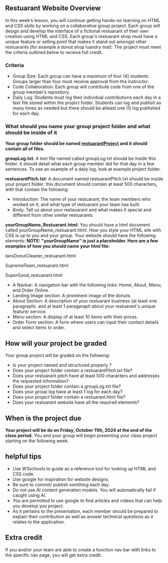 ## Restuarant Website Overview
In this week’s lesson, you will continue getting hands-on learning on HTML and CSS skills by working on a collaborative group project. Each group will design and develop the interface of a fictional restuarant of their own creation using HTML and CSS. Each group's restuarant shop must have a unique feature or selling point that makes it stand out amongst other restuarants (for example a donut shop luandry mat). The project must meet the criteria outlined below to receive full credit.

### Criteria
- Group Size: Each group can have a maximum of four (4) students. Groups larger than four must receive approval from the instructor.
- Code Collaboration: Each group will contribute code from one of the group member’s repository.
- Daily Log: Students must log their individual contributions each day in a text file stored within the project folder. Students can log and publish as many times as needed but there should be atleast one (1) log published for each day.

### What should you name your group project folder and what should be inside of it
**Your group folder should be named <u>restuarantProject</u> and it should contain all of files.**

**groupLog.txt**: A text file named called groupLog.txt should be inside this folder. it should detail what each group member did for that day in a few sentences. To see an example of a daily log, look at example project folder.

**restuarantPitch.txt**: A document named restuarantPitch.txt should be inside your project folder. this document should contain at least 500 characters, with that contain the following:

- Introduction: The name of your restuarant, the team members who worked on it, and what type of restuarant your team has built. 
- Body: Tell us about your restauarant and what makes it special and different from other similar restuarants.

**yourGroupName_Restuarant.html**: You should have a html document called yourGroupName_restuarant.html. How you style your HTML site with CSS is up to you and your group. Your website should have the following elements:
**NOTE: "yourGroupName" is just a placeholder. Here are a few examples of how you should name your html file:**

IansDonutCleaner_restuarant.html

SupremeTeam_restuarant.html

SuperGood_restuarant.html

- A Navbar: A navigation bar with the following links: Home, About, Menu, and Order Online .
- Landing Image section: A prominent image of the donuts.
- About Section: A description of your restuarant business (at least one paragraph). and at least 1 paragpraph about your restuarant's unique feature/ service.
- Menu section: A display of at least 10 items with their prices.
- Order Form section: A form where users can input their contact details and select items to order.

## How will your project be graded
Your group project will be graded on the following:

- Is your project named and structured properly ?
- Does your project folder contain a restuarantPitch.txt file?
- Does your restuarant pitch have at least 500 characters and addresses the requested information?
- Does your project folder contain a groupLog.txt file?
- Does your group log have at least 1 log for each day?
- Does your project folder contain a restuarant.html file?
- Does your restuarant website have all the required elements?

## When is the project due
**Your project will be do on Friday, October 11th, 2024 at the end of the class period.** You and your group will begin
presenting your class project starting on the following week.

## helpful tips
- Use W3schools to guide as a reference tool for looking up HTML and CSS code.
- Use google for inspiration for website designs.
- Be sure to commit/ publish somthing each day.
- Do not use AI content generation models. You will automatically fail if caught using AI.
- You are permitted to use google to find articles and videos that can help you develop you project.
- As it pertains to the presentation, each member should be prepared to explain their contribution as well
as answer technical questions as it relates to the application. 

## Extra credit
If you and/or your team are able to create a function nav bar with links to the specific nav page, you will get extra credit. 